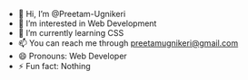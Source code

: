- 👋 Hi, I’m @Preetam-Ugnikeri
- 👀 I’m interested in Web Development
- 🌱 I’m currently learning CSS
- 📫 You can reach me through preetamugnikeri@gmail.com
- 😄 Pronouns: Web Developer
- ⚡ Fun fact: Nothing

<!---
Preetam-Ugnikeri/Preetam-Ugnikeri is a ✨ special ✨ repository because its `README.md` (this file) appears on your GitHub profile.
You can click the Preview link to take a look at your changes.
--->
